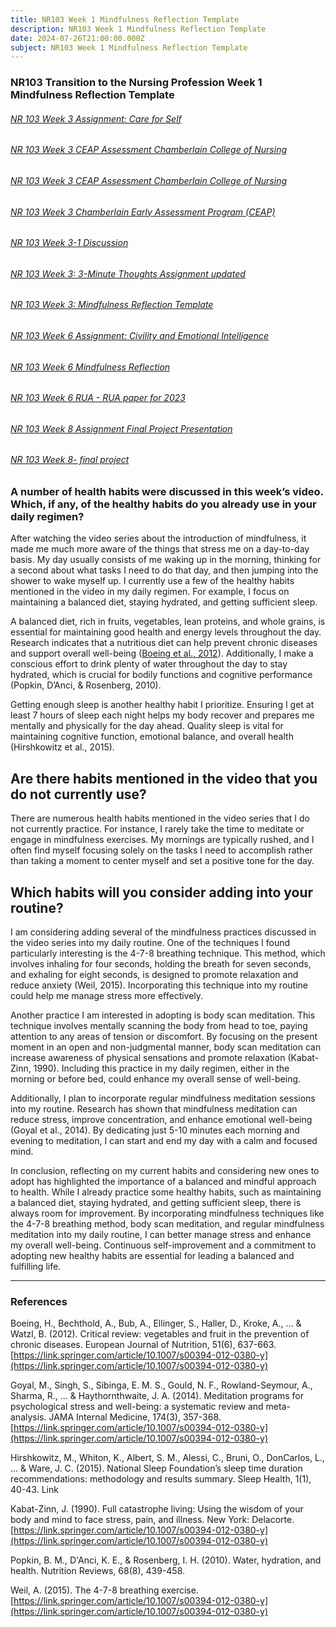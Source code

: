 ```yaml
---
title: NR103 Week 1 Mindfulness Reflection Template
description: NR103 Week 1 Mindfulness Reflection Template
date: 2024-07-26T21:00:00.000Z
subject: NR103 Week 1 Mindfulness Reflection Template
---
```


### NR103 Transition to the Nursing Profession Week 1 Mindfulness Reflection Template

###### [NR 103 Week 3 Assignment: Care for Self](https://nursingschooltutors.com/blog/nr-103-week-3-assignment-care-for-self/)

###### [NR 103 Week 3 CEAP Assessment Chamberlain College of Nursing](https://nursingschooltutors.com/blog/nr-103-week-3-ceap-assessment-chamberlain-college-of-nursing/)

###### [NR 103 Week 3 CEAP Assessment Chamberlain College of Nursing](https://nursingschooltutors.com/blog/week-3-3-ceap-assessment-chamberlain-college-of-nursing/)

###### [NR 103 Week 3 Chamberlain Early Assessment Program (CEAP)](https://nursingschooltutors.com/blog/nr-103-week-3-chamberlain-early-assessment-program-ceap/)

###### [NR 103 Week 3-1 Discussion](https://nursingschooltutors.com/blog/nr-103-week-3-1-discussion/)

###### [NR 103 Week 3: 3-Minute Thoughts Assignment updated](https://nursingschooltutors.com/blog/nr-103-week-3-3-minute-thoughts-assignment-updated/)

###### [NR 103 Week 3: Mindfulness Reflection Template](https://nursingschooltutors.com/blog/nr-103-week-3-mindfulness-reflection-template/)

###### [NR 103 Week 6 Assignment: Civility and Emotional Intelligence](https://nursingschooltutors.com/blog/nr-103-week-6-assignment-civility-and-emotional-intelligence/)

###### [NR 103 Week 6 Mindfulness Reflection](https://nursingschooltutors.com/blog/nr-103-week-6-mindfulness-reflection/)

###### [NR 103 Week 6 RUA - RUA paper for 2023](https://nursingschooltutors.com/blog/nr-103-week-6-rua-rua-paper-for-2023/)

###### [NR 103 Week 8 Assignment Final Project Presentation](https://nursingschooltutors.com/blog/nr-103-week-8-assignment-final-project-presentation/)

###### [NR 103 Week 8- final project](https://nursingschooltutors.com/blog/nr-103-week-8-final-project/)

[
](https://nursingschooltutors.com/blog/nr-103-week-8-final-project/)

[
](https://nursingschooltutors.com/blog/nr-103-week-3-3-minute-thoughts-assignment-updated/)

### A number of health habits were discussed in this week’s video. Which, if any, of the healthy habits do you already use in your daily regimen?

After watching the video series about the introduction of mindfulness, it made me much more aware of the things that stress me on a day-to-day basis. My day usually consists of me waking up in the morning, thinking for a second about what tasks I need to do that day, and then jumping into the shower to wake myself up. I currently use a few of the healthy habits mentioned in the video in my daily regimen. For example, I focus on maintaining a balanced diet, staying hydrated, and getting sufficient sleep.

A balanced diet, rich in fruits, vegetables, lean proteins, and whole grains, is essential for maintaining good health and energy levels throughout the day. Research indicates that a nutritious diet can help prevent chronic diseases and support overall well-being ([Boeing et al., 2012](https://link.springer.com/article/10.1007/s00394-012-0380-y)). Additionally, I make a conscious effort to drink plenty of water throughout the day to stay hydrated, which is crucial for bodily functions and cognitive performance (Popkin, D’Anci, & Rosenberg, 2010).

Getting enough sleep is another healthy habit I prioritize. Ensuring I get at least 7 hours of sleep each night helps my body recover and prepares me mentally and physically for the day ahead. Quality sleep is vital for maintaining cognitive function, emotional balance, and overall health (Hirshkowitz et al., 2015).

## Are there habits mentioned in the video that you do not currently use?

There are numerous health habits mentioned in the video series that I do not currently practice. For instance, I rarely take the time to meditate or engage in mindfulness exercises. My mornings are typically rushed, and I often find myself focusing solely on the tasks I need to accomplish rather than taking a moment to center myself and set a positive tone for the day.

## Which habits will you consider adding into your routine?

I am considering adding several of the mindfulness practices discussed in the video series into my daily routine. One of the techniques I found particularly interesting is the 4-7-8 breathing technique. This method, which involves inhaling for four seconds, holding the breath for seven seconds, and exhaling for eight seconds, is designed to promote relaxation and reduce anxiety (Weil, 2015). Incorporating this technique into my routine could help me manage stress more effectively.

Another practice I am interested in adopting is body scan meditation. This technique involves mentally scanning the body from head to toe, paying attention to any areas of tension or discomfort. By focusing on the present moment in an open and non-judgmental manner, body scan meditation can increase awareness of physical sensations and promote relaxation (Kabat-Zinn, 1990). Including this practice in my daily regimen, either in the morning or before bed, could enhance my overall sense of well-being.

Additionally, I plan to incorporate regular mindfulness meditation sessions into my routine. Research has shown that mindfulness meditation can reduce stress, improve concentration, and enhance emotional well-being (Goyal et al., 2014). By dedicating just 5-10 minutes each morning and evening to meditation, I can start and end my day with a calm and focused mind.

In conclusion, reflecting on my current habits and considering new ones to adopt has highlighted the importance of a balanced and mindful approach to health. While I already practice some healthy habits, such as maintaining a balanced diet, staying hydrated, and getting sufficient sleep, there is always room for improvement. By incorporating mindfulness techniques like the 4-7-8 breathing method, body scan meditation, and regular mindfulness meditation into my daily routine, I can better manage stress and enhance my overall well-being. Continuous self-improvement and a commitment to adopting new healthy habits are essential for leading a balanced and fulfilling life.

***

### References

Boeing, H., Bechthold, A., Bub, A., Ellinger, S., Haller, D., Kroke, A., ... & Watzl, B. (2012). Critical review: vegetables and fruit in the prevention of chronic diseases. European Journal of Nutrition, 51(6), 637-663.[https://link.springer.com/article/10.1007/s00394-012-0380-y](https://link.springer.com/article/10.1007/s00394-012-0380-y)

Goyal, M., Singh, S., Sibinga, E. M. S., Gould, N. F., Rowland-Seymour, A., Sharma, R., ... & Haythornthwaite, J. A. (2014). Meditation programs for psychological stress and well-being: a systematic review and meta-analysis. JAMA Internal Medicine, 174(3), 357-368. [https://link.springer.com/article/10.1007/s00394-012-0380-y](https://link.springer.com/article/10.1007/s00394-012-0380-y)

Hirshkowitz, M., Whiton, K., Albert, S. M., Alessi, C., Bruni, O., DonCarlos, L., ... & Ware, J. C. (2015). National Sleep Foundation’s sleep time duration recommendations: methodology and results summary. Sleep Health, 1(1), 40-43. Link

Kabat-Zinn, J. (1990). Full catastrophe living: Using the wisdom of your body and mind to face stress, pain, and illness. New York: Delacorte. [https://link.springer.com/article/10.1007/s00394-012-0380-y](https://link.springer.com/article/10.1007/s00394-012-0380-y)

Popkin, B. M., D'Anci, K. E., & Rosenberg, I. H. (2010). Water, hydration, and health. Nutrition Reviews, 68(8), 439-458.

Weil, A. (2015). The 4-7-8 breathing exercise. [https://link.springer.com/article/10.1007/s00394-012-0380-y](https://link.springer.com/article/10.1007/s00394-012-0380-y)
